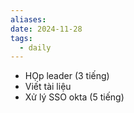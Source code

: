```yaml
---
aliases: 
date: 2024-11-28
tags:
  - daily
---
```

- HỌp leader (3 tiếng)
- Viết tài liệu 
- Xử lý SSO okta (5 tiếng)

